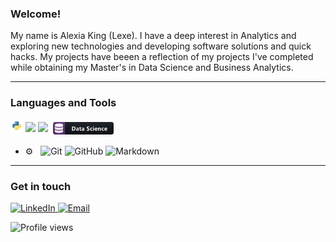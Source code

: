 ### Welcome! 
My name is Alexia King (Lexe). I have a deep interest in Analytics and exploring new technologies and developing software solutions and quick hacks.
My projects have beeen a reflection of my projects I've completed while obtaining my Master's in Data Science and Business Analytics.



---

### Languages and Tools 


<code><img height="20" src="https://raw.githubusercontent.com/github/explore/80688e429a7d4ef2fca1e82350fe8e3517d3494d/topics/python/python.png"></code>
<code><img height="20" src="https://img.shields.io/badge/-SQL-orange?style=flat&logo=sql&link=https://github.com/Quananhle)](https://github.com/Quananhle"></code>
<code><img height="20" src="https://img.shields.io/badge/-R-blue?style=flat&logo=R&logoColor=white&link=https://github.com/Quananhle/Haskell---NLP"></code>
<code><img height="20" src="https://raw.githubusercontent.com/8bithemant/8bithemant/master/svg/dev/misc/datascience.svg" alt="Twitter" style="vertical-align:top; margin:4px"></code>
- ⚙️ &nbsp;
  ![Git](https://img.shields.io/badge/-Git-333333?style=flat&logo=git)
  ![GitHub](https://img.shields.io/badge/-GitHub-333333?style=flat&logo=github)
  ![Markdown](https://img.shields.io/badge/-Markdown-333333?style=flat&logo=markdown)






---
### Get in touch
<a href="https://www.linkedin.com/in/alexia-king/"><img alt="LinkedIn" src="https://img.shields.io/badge/LinkedIn-Alexia%20King-blue?style=flat-square&logo=linkedin"> <a href="mailto:aking7980@gmail.com"><img alt="Email" src="https://img.shields.io/badge/Email-aking7980@gmail.com-blue?style=flat-square&logo=gmail"></a></a>

![Profile views](https://gpvc.arturio.dev/Souravdey777)  
<!---
a-king12/a-king12 is a ✨ special ✨ repository because its `README.md` (this file) appears on your GitHub profile.
You can click the Preview link to take a look at your changes.
--->
